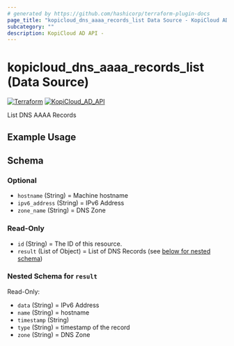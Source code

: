 ```yaml
---
# generated by https://github.com/hashicorp/terraform-plugin-docs
page_title: "kopicloud_dns_aaaa_records_list Data Source - KopiCloud AD Provider"
subcategory: ""
description: KopiCloud AD API - 
---
```


# kopicloud_dns_aaaa_records_list (Data Source)
[![Terraform](https://img.shields.io/badge/terraform-v1.3+-blue.svg)](https://www.terraform.io/downloads.html) 
[![KopiCloud_AD_API](https://img.shields.io/badge/kopiCloud_ad-v1.0+-blueviolet.svg)](https://www.kopicloud-ad-api.com)

List DNS AAAA Records

## Example Usage


<!-- schema generated by tfplugindocs -->
## Schema

### Optional

- `hostname` (String) = Machine hostname
- `ipv6_address` (String) = IPv6 Address
- `zone_name` (String) = DNS Zone

### Read-Only

- `id` (String) = The ID of this resource.
- `result` (List of Object) = List of DNS Records (see [below for nested schema](#nestedatt--result))

<a id="nestedatt--result"></a>
### Nested Schema for `result`

Read-Only:

- `data` (String) = IPv6 Address
- `name` (String) = hostname
- `timestamp` (String)
- `type` (String) = timestamp of the record
- `zone` (String) = DNS Zone
